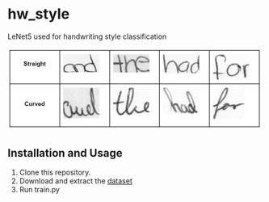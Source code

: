 # hw_style
LeNet5 used for handwriting style classification

![straight_curved](straight_curved.JPG)

## Installation and Usage

1. Clone this repository.
2. Download and extract the [dataset](https://drive.google.com/file/d/1ew11mgCbdTESKxKkvS6V8jul3jAx2qLZ/view?usp=share_link)
3. Run train.py
